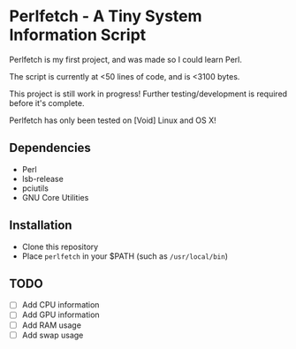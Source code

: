 # Perlfetch - A Tiny System Information Script
Perlfetch is my first project, and was made so I could learn Perl.

The script is currently at <50 lines of code, and is <3100 bytes.

This project is still work in progress! Further testing/development is required before it's complete.

Perlfetch has only been tested on \[Void\] Linux and OS X!

## Dependencies
- Perl
- lsb-release
- pciutils
- GNU Core Utilities

## Installation
- Clone this repository
- Place `perlfetch` in your $PATH (such as `/usr/local/bin`)

## TODO
- [ ] Add CPU information
- [ ] Add GPU information
- [ ] Add RAM usage
- [ ] Add swap usage
